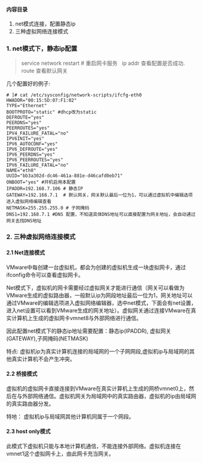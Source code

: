 #### 内容目录
1. net模式连接，配置静态ip
2. 三种虚拟网络连接模式

### 1. net模式下，静态ip配置
>service network restart # 重启网卡服务  
ip addr 查看配置是否成功.  
route 查看默认网关

几个配置好的例子:
```
# ]# cat /etc/sysconfig/network-scripts/ifcfg-eth0  
HWADDR="00:15:5D:07:F1:02"  
TYPE="Ethernet"  
BOOTPROTO="static" #dhcp改为static   
DEFROUTE="yes"  
PEERDNS="yes"  
PEERROUTES="yes"  
IPV4_FAILURE_FATAL="no"  
IPV6INIT="yes"  
IPV6_AUTOCONF="yes"  
IPV6_DEFROUTE="yes"  
IPV6_PEERDNS="yes"  
IPV6_PEERROUTES="yes"  
IPV6_FAILURE_FATAL="no"  
NAME="eth0"  
UUID="bb3a302d-dc46-461a-881e-d46cafd0eb71"  
ONBOOT="yes" #开机启用本配置  
IPADDR=192.168.7.106 # 静态IP  
GATEWAY=192.168.7.1  # 默认网关，网关默认最后一位为1，可以通过虚拟机中编辑选项进入虚拟网络编辑查看
NETMASK=255.255.255.0 # 子网掩码  
DNS1=192.168.7.1 #DNS 配置，不知道具体DNS地址可以直接配置为网关地址，会自动通过网关去找DNS地址  
```

### 2. 三种虚拟网络连接模式
#### 2.1 Net连接模式
VMware中每创建一台虚拟机，都会为创建的虚拟机生成一块虚拟网卡，通过ifconfig命令可以查看虚拟网卡。  

Net模式下，虚拟机的网卡需要经过虚拟网关才能进行通信（网关可以看做为VMware生成的虚拟路由器，一般默认ip为网段地址最后一位为1，网关地址可以通过VMware的编辑选项进入虚拟网络编辑器，选中net模式，下面会有net设置，进入net设置可以看到VMware生成的网关地址）。虚拟网关通过连接VMware在真实计算机上生成的虚拟网卡vmnet8与外部网络进行通信。

因此配置net模式下的静态ip地址需要配置：静态ip(IPADDR), 虚拟网关(GATEWAY),子网掩码(NETMASK)

特点: 虚拟机ip为真实计算机连接的局域网的一个子网网段,虚拟机ip与局域网的其他真实计算机不会产生冲突。

#### 2.2 桥接模式
虚拟机的虚拟网卡直接连接到VMware在真实计算机上生成的网桥vmnet0上，然后在与外部网络通信。虚拟机网关为局域网中的真实路由器，虚拟机的ip由局域网的真实路由器分发。

特地： 虚拟机ip与局域网其他计算机同属于一个网段。


#### 2.3 host only模式
此模式下虚拟机只能与本地计算机通信，不能连接外部网络。虚拟机连接在vmnet1这个虚拟网卡上，由此网卡充当网关。






